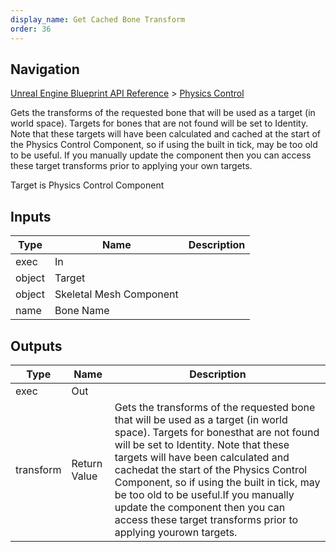 ```yaml
---
display_name: Get Cached Bone Transform
order: 36
---
```

## Navigation

[Unreal Engine Blueprint API Reference](https://dev.epicgames.com/documentation/en-us/unreal-engine/BlueprintAPI) > [Physics Control](https://dev.epicgames.com/documentation/en-us/unreal-engine/BlueprintAPI/PhysicsControl)

Gets the transforms of the requested bone that will be used as a target (in world space). Targets for bones
that are not found will be set to Identity. Note that these targets will have been calculated and cached
at the start of the Physics Control Component, so if using the built in tick, may be too old to be useful.
If you manually update the component then you can access these target transforms prior to applying your
own targets.

Target is Physics Control Component

## Inputs

| Type | Name | Description |
| --- | --- | --- |
| exec | In |  |
| object | Target |  |
| object | Skeletal Mesh Component |  |
| name | Bone Name |  |

## Outputs

| Type | Name | Description |
| --- | --- | --- |
| exec | Out |  |
| transform | Return Value | Gets the transforms of the requested bone that will be used as a target (in world space). Targets for bonesthat are not found will be set to Identity. Note that these targets will have been calculated and cachedat the start of the Physics Control Component, so if using the built in tick, may be too old to be useful.If you manually update the component then you can access these target transforms prior to applying yourown targets. |
